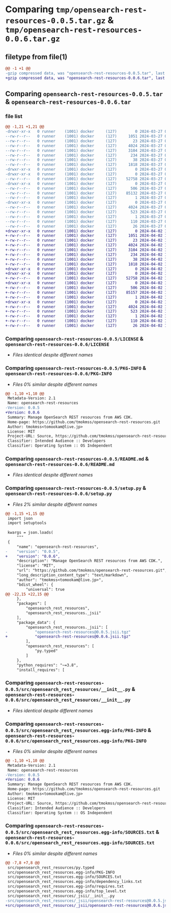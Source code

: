 # Comparing `tmp/opensearch-rest-resources-0.0.5.tar.gz` & `tmp/opensearch-rest-resources-0.0.6.tar.gz`

## filetype from file(1)

```diff
@@ -1 +1 @@
-gzip compressed data, was "opensearch-rest-resources-0.0.5.tar", last modified: Wed Mar 27 05:56:37 2024, max compression
+gzip compressed data, was "opensearch-rest-resources-0.0.6.tar", last modified: Tue Apr  2 14:33:02 2024, max compression
```

## Comparing `opensearch-rest-resources-0.0.5.tar` & `opensearch-rest-resources-0.0.6.tar`

### file list

```diff
@@ -1,21 +1,21 @@
-drwxr-xr-x   0 runner    (1001) docker     (127)        0 2024-03-27 05:56:37.098863 opensearch-rest-resources-0.0.5/
--rw-r--r--   0 runner    (1001) docker     (127)     1051 2024-03-27 05:56:25.000000 opensearch-rest-resources-0.0.5/LICENSE
--rw-r--r--   0 runner    (1001) docker     (127)       23 2024-03-27 05:56:25.000000 opensearch-rest-resources-0.0.5/MANIFEST.in
--rw-r--r--   0 runner    (1001) docker     (127)     4024 2024-03-27 05:56:37.098863 opensearch-rest-resources-0.0.5/PKG-INFO
--rw-r--r--   0 runner    (1001) docker     (127)     3104 2024-03-27 05:56:25.000000 opensearch-rest-resources-0.0.5/README.md
--rw-r--r--   0 runner    (1001) docker     (127)      234 2024-03-27 05:56:25.000000 opensearch-rest-resources-0.0.5/pyproject.toml
--rw-r--r--   0 runner    (1001) docker     (127)       38 2024-03-27 05:56:37.098863 opensearch-rest-resources-0.0.5/setup.cfg
--rw-r--r--   0 runner    (1001) docker     (127)     1818 2024-03-27 05:56:25.000000 opensearch-rest-resources-0.0.5/setup.py
-drwxr-xr-x   0 runner    (1001) docker     (127)        0 2024-03-27 05:56:37.094864 opensearch-rest-resources-0.0.5/src/
-drwxr-xr-x   0 runner    (1001) docker     (127)        0 2024-03-27 05:56:37.094864 opensearch-rest-resources-0.0.5/src/opensearch_rest_resources/
--rw-r--r--   0 runner    (1001) docker     (127)    52758 2024-03-27 05:56:25.000000 opensearch-rest-resources-0.0.5/src/opensearch_rest_resources/__init__.py
-drwxr-xr-x   0 runner    (1001) docker     (127)        0 2024-03-27 05:56:37.098863 opensearch-rest-resources-0.0.5/src/opensearch_rest_resources/_jsii/
--rw-r--r--   0 runner    (1001) docker     (127)      506 2024-03-27 05:56:25.000000 opensearch-rest-resources-0.0.5/src/opensearch_rest_resources/_jsii/__init__.py
--rw-r--r--   0 runner    (1001) docker     (127)    85132 2024-03-27 05:56:25.000000 opensearch-rest-resources-0.0.5/src/opensearch_rest_resources/_jsii/opensearch-rest-resources@0.0.5.jsii.tgz
--rw-r--r--   0 runner    (1001) docker     (127)        1 2024-03-27 05:56:25.000000 opensearch-rest-resources-0.0.5/src/opensearch_rest_resources/py.typed
-drwxr-xr-x   0 runner    (1001) docker     (127)        0 2024-03-27 05:56:37.098863 opensearch-rest-resources-0.0.5/src/opensearch_rest_resources.egg-info/
--rw-r--r--   0 runner    (1001) docker     (127)     4024 2024-03-27 05:56:37.000000 opensearch-rest-resources-0.0.5/src/opensearch_rest_resources.egg-info/PKG-INFO
--rw-r--r--   0 runner    (1001) docker     (127)      523 2024-03-27 05:56:37.000000 opensearch-rest-resources-0.0.5/src/opensearch_rest_resources.egg-info/SOURCES.txt
--rw-r--r--   0 runner    (1001) docker     (127)        1 2024-03-27 05:56:37.000000 opensearch-rest-resources-0.0.5/src/opensearch_rest_resources.egg-info/dependency_links.txt
--rw-r--r--   0 runner    (1001) docker     (127)      110 2024-03-27 05:56:37.000000 opensearch-rest-resources-0.0.5/src/opensearch_rest_resources.egg-info/requires.txt
--rw-r--r--   0 runner    (1001) docker     (127)       26 2024-03-27 05:56:37.000000 opensearch-rest-resources-0.0.5/src/opensearch_rest_resources.egg-info/top_level.txt
+drwxr-xr-x   0 runner    (1001) docker     (127)        0 2024-04-02 14:33:02.737276 opensearch-rest-resources-0.0.6/
+-rw-r--r--   0 runner    (1001) docker     (127)     1051 2024-04-02 14:32:48.000000 opensearch-rest-resources-0.0.6/LICENSE
+-rw-r--r--   0 runner    (1001) docker     (127)       23 2024-04-02 14:32:48.000000 opensearch-rest-resources-0.0.6/MANIFEST.in
+-rw-r--r--   0 runner    (1001) docker     (127)     4024 2024-04-02 14:33:02.737276 opensearch-rest-resources-0.0.6/PKG-INFO
+-rw-r--r--   0 runner    (1001) docker     (127)     3104 2024-04-02 14:32:48.000000 opensearch-rest-resources-0.0.6/README.md
+-rw-r--r--   0 runner    (1001) docker     (127)      234 2024-04-02 14:32:48.000000 opensearch-rest-resources-0.0.6/pyproject.toml
+-rw-r--r--   0 runner    (1001) docker     (127)       38 2024-04-02 14:33:02.737276 opensearch-rest-resources-0.0.6/setup.cfg
+-rw-r--r--   0 runner    (1001) docker     (127)     1818 2024-04-02 14:32:48.000000 opensearch-rest-resources-0.0.6/setup.py
+drwxr-xr-x   0 runner    (1001) docker     (127)        0 2024-04-02 14:33:02.733276 opensearch-rest-resources-0.0.6/src/
+drwxr-xr-x   0 runner    (1001) docker     (127)        0 2024-04-02 14:33:02.733276 opensearch-rest-resources-0.0.6/src/opensearch_rest_resources/
+-rw-r--r--   0 runner    (1001) docker     (127)    52758 2024-04-02 14:32:48.000000 opensearch-rest-resources-0.0.6/src/opensearch_rest_resources/__init__.py
+drwxr-xr-x   0 runner    (1001) docker     (127)        0 2024-04-02 14:33:02.737276 opensearch-rest-resources-0.0.6/src/opensearch_rest_resources/_jsii/
+-rw-r--r--   0 runner    (1001) docker     (127)      506 2024-04-02 14:32:48.000000 opensearch-rest-resources-0.0.6/src/opensearch_rest_resources/_jsii/__init__.py
+-rw-r--r--   0 runner    (1001) docker     (127)    85157 2024-04-02 14:32:48.000000 opensearch-rest-resources-0.0.6/src/opensearch_rest_resources/_jsii/opensearch-rest-resources@0.0.6.jsii.tgz
+-rw-r--r--   0 runner    (1001) docker     (127)        1 2024-04-02 14:32:48.000000 opensearch-rest-resources-0.0.6/src/opensearch_rest_resources/py.typed
+drwxr-xr-x   0 runner    (1001) docker     (127)        0 2024-04-02 14:33:02.737276 opensearch-rest-resources-0.0.6/src/opensearch_rest_resources.egg-info/
+-rw-r--r--   0 runner    (1001) docker     (127)     4024 2024-04-02 14:33:02.000000 opensearch-rest-resources-0.0.6/src/opensearch_rest_resources.egg-info/PKG-INFO
+-rw-r--r--   0 runner    (1001) docker     (127)      523 2024-04-02 14:33:02.000000 opensearch-rest-resources-0.0.6/src/opensearch_rest_resources.egg-info/SOURCES.txt
+-rw-r--r--   0 runner    (1001) docker     (127)        1 2024-04-02 14:33:02.000000 opensearch-rest-resources-0.0.6/src/opensearch_rest_resources.egg-info/dependency_links.txt
+-rw-r--r--   0 runner    (1001) docker     (127)      110 2024-04-02 14:33:02.000000 opensearch-rest-resources-0.0.6/src/opensearch_rest_resources.egg-info/requires.txt
+-rw-r--r--   0 runner    (1001) docker     (127)       26 2024-04-02 14:33:02.000000 opensearch-rest-resources-0.0.6/src/opensearch_rest_resources.egg-info/top_level.txt
```

### Comparing `opensearch-rest-resources-0.0.5/LICENSE` & `opensearch-rest-resources-0.0.6/LICENSE`

 * *Files identical despite different names*

### Comparing `opensearch-rest-resources-0.0.5/PKG-INFO` & `opensearch-rest-resources-0.0.6/PKG-INFO`

 * *Files 0% similar despite different names*

```diff
@@ -1,10 +1,10 @@
 Metadata-Version: 2.1
 Name: opensearch-rest-resources
-Version: 0.0.5
+Version: 0.0.6
 Summary: Manage OpenSearch REST resources from AWS CDK.
 Home-page: https://github.com/tmokmss/opensearch-rest-resources.git
 Author: tmokmss<tomookam@live.jp>
 License: MIT
 Project-URL: Source, https://github.com/tmokmss/opensearch-rest-resources.git
 Classifier: Intended Audience :: Developers
 Classifier: Operating System :: OS Independent
```

### Comparing `opensearch-rest-resources-0.0.5/README.md` & `opensearch-rest-resources-0.0.6/README.md`

 * *Files identical despite different names*

### Comparing `opensearch-rest-resources-0.0.5/setup.py` & `opensearch-rest-resources-0.0.6/setup.py`

 * *Files 2% similar despite different names*

```diff
@@ -1,15 +1,15 @@
 import json
 import setuptools
 
 kwargs = json.loads(
     """
 {
     "name": "opensearch-rest-resources",
-    "version": "0.0.5",
+    "version": "0.0.6",
     "description": "Manage OpenSearch REST resources from AWS CDK.",
     "license": "MIT",
     "url": "https://github.com/tmokmss/opensearch-rest-resources.git",
     "long_description_content_type": "text/markdown",
     "author": "tmokmss<tomookam@live.jp>",
     "bdist_wheel": {
         "universal": true
@@ -22,15 +22,15 @@
     },
     "packages": [
         "opensearch_rest_resources",
         "opensearch_rest_resources._jsii"
     ],
     "package_data": {
         "opensearch_rest_resources._jsii": [
-            "opensearch-rest-resources@0.0.5.jsii.tgz"
+            "opensearch-rest-resources@0.0.6.jsii.tgz"
         ],
         "opensearch_rest_resources": [
             "py.typed"
         ]
     },
     "python_requires": "~=3.8",
     "install_requires": [
```

### Comparing `opensearch-rest-resources-0.0.5/src/opensearch_rest_resources/__init__.py` & `opensearch-rest-resources-0.0.6/src/opensearch_rest_resources/__init__.py`

 * *Files identical despite different names*

### Comparing `opensearch-rest-resources-0.0.5/src/opensearch_rest_resources.egg-info/PKG-INFO` & `opensearch-rest-resources-0.0.6/src/opensearch_rest_resources.egg-info/PKG-INFO`

 * *Files 0% similar despite different names*

```diff
@@ -1,10 +1,10 @@
 Metadata-Version: 2.1
 Name: opensearch-rest-resources
-Version: 0.0.5
+Version: 0.0.6
 Summary: Manage OpenSearch REST resources from AWS CDK.
 Home-page: https://github.com/tmokmss/opensearch-rest-resources.git
 Author: tmokmss<tomookam@live.jp>
 License: MIT
 Project-URL: Source, https://github.com/tmokmss/opensearch-rest-resources.git
 Classifier: Intended Audience :: Developers
 Classifier: Operating System :: OS Independent
```

### Comparing `opensearch-rest-resources-0.0.5/src/opensearch_rest_resources.egg-info/SOURCES.txt` & `opensearch-rest-resources-0.0.6/src/opensearch_rest_resources.egg-info/SOURCES.txt`

 * *Files 0% similar despite different names*

```diff
@@ -7,8 +7,8 @@
 src/opensearch_rest_resources/py.typed
 src/opensearch_rest_resources.egg-info/PKG-INFO
 src/opensearch_rest_resources.egg-info/SOURCES.txt
 src/opensearch_rest_resources.egg-info/dependency_links.txt
 src/opensearch_rest_resources.egg-info/requires.txt
 src/opensearch_rest_resources.egg-info/top_level.txt
 src/opensearch_rest_resources/_jsii/__init__.py
-src/opensearch_rest_resources/_jsii/opensearch-rest-resources@0.0.5.jsii.tgz
+src/opensearch_rest_resources/_jsii/opensearch-rest-resources@0.0.6.jsii.tgz
```

